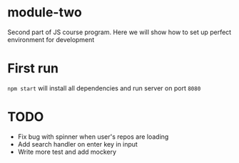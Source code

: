 # module-two

Second part of JS course program. Here we will show how to set up perfect environment for development

# First run

`npm start` will install all dependencies and run server on port `8080`

# TODO

- Fix bug with spinner when user's repos are loading
- Add search handler on enter key in input
- Write more test and add mockery
